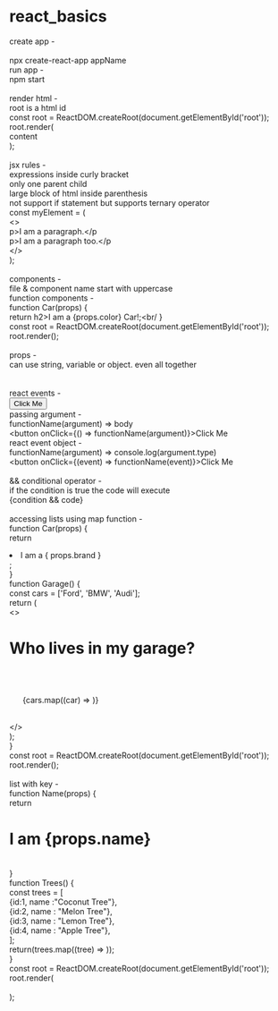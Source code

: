 # react_basics
create app -<br/><br/>
npx create-react-app appName<br/>
run app -<br/>
npm start<br/>
<br/>
render html -<br/>
root is a html id<br/>
const root = ReactDOM.createRoot(document.getElementById('root'));<br/>
root.render(<br/>
content<br/>
);<br/>
<br/>
jsx rules -<br/>
expressions inside curly bracket<br/>
only one parent child<br/>
large block of html inside parenthesis<br/>
not support if statement but supports ternary operator<br/>
const myElement = (<br/>
  <><br/>
  p>I am a paragraph.</p<br/>
  p>I am a paragraph too.</p<br/>
  </><br/>
);<br/>
<br/>
components -<br/>
file & component name start with uppercase<br/>
function components -<br/>
function Car(props) {<br/>
  return h2>I am a {props.color} Car!</h2>;<br/
}<br/>
const root = ReactDOM.createRoot(document.getElementById('root'));<br/>
root.render(<Car color="red"/>);<br/>
<br/>
props -<br/>
can use string, variable or object. even all together<br/>
<componentName argumentName=string/{variable/object}/><br/>
<br/>
react events -<br/>
<button onClick={functionName}>Click Me</button><br/>
passing argument -<br/>
functionName(argument) => body<br/>
<button onClick={() => functionName(argument)}>Click Me</button><br/>
react event object -<br/>
functionName(argument) => console.log(argument.type)<br/>
<button onClick={(event) => functionName(event)}>Click Me</button><br/>
<br/>
&& conditional operator -<br/>
if the condition is true the code will execute<br/>
{condition && code}<br/>
<br/>
accessing lists using map function -<br/>
function Car(props) {<br/>
  return <li>I am a { props.brand }</li>;<br/>
}<br/>
function Garage() {<br/>
  const cars = ['Ford', 'BMW', 'Audi'];<br/>
  return (<br/>
    <><br/>
      <h1>Who lives in my garage?</h1><br/>
      <ul><br/>
        {cars.map((car) => <Car brand={car} />)}<br/>
      </ul><br/>
    </><br/>
  );<br/>
}<br/>
const root = ReactDOM.createRoot(document.getElementById('root'));<br/>
root.render(<Garage />);<br/>
<br/>
list with key -<br/>
function Name(props) {<br/>
  return <h1>I am {props.name}</h1><br/>
}<br/>
function Trees() {<br/>
  const trees = [<br/>
    {id:1, name :"Coconut Tree"},<br/>
    {id:2, name : "Melon Tree"},<br/>
    {id:3, name : "Lemon Tree"},<br/>
    {id:4, name : "Apple Tree"},<br/>
  ];<br/>
  return(trees.map((tree) => <Name id={tree.id} name={tree.name}/>));<br/>
}<br/>
const root = ReactDOM.createRoot(document.getElementById('root'));<br/>
root.render(<br/>
  <Trees /><br/>
);<br/>
<br/>
